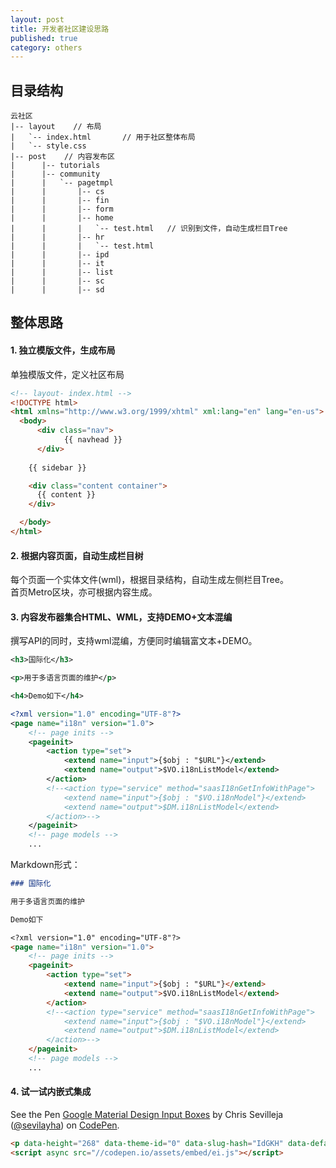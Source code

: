 ```yaml
---
layout: post
title: 开发者社区建设思路
published: true
category: others
---
```


## 目录结构

```
云社区
|-- layout    // 布局
|   `-- index.html       // 用于社区整体布局
|   `-- style.css       
|-- post    // 内容发布区
|      |-- tutorials
|      |-- community
|      |   `-- pagetmpl
|      |       |-- cs
|      |       |-- fin
|      |       |-- form
|      |       |-- home
|      |       |   `-- test.html   // 识别到文件，自动生成栏目Tree
|      |       |-- hr
|      |       |   `-- test.html
|      |       |-- ipd
|      |       |-- it
|      |       |-- list
|      |       |-- sc
|      |       |-- sd
```

## 整体思路

#### 1. 独立模版文件，生成布局

单独模版文件，定义社区布局  

```html
<!-- layout- index.html -->
<!DOCTYPE html>
<html xmlns="http://www.w3.org/1999/xhtml" xml:lang="en" lang="en-us">
  <body>
      <div class="nav">
            {{ navhead }}
      </div>
      
    {{ sidebar }}

    <div class="content container">
      {{ content }}
    </div>

  </body>
</html>
```

#### 2. 根据内容页面，自动生成栏目树

每个页面一个实体文件(wml)，根据目录结构，自动生成左侧栏目Tree。  
首页Metro区块，亦可根据内容生成。

#### 3. 内容发布器集合HTML、WML，支持DEMO+文本混编

撰写API的同时，支持wml混编，方便同时编辑富文本+DEMO。

```xml
<h3>国际化</h3>

<p>用于多语言页面的维护</p>

<h4>Demo如下</h4>

<?xml version="1.0" encoding="UTF-8"?>
<page name="i18n" version="1.0">
	<!-- page inits -->
	<pageinit>
		<action type="set">
			<extend name="input">{$obj : "$URL"}</extend>
			<extend name="output">$VO.i18nListModel</extend>
		</action>	
		<!--<action type="service" method="saasI18nGetInfoWithPage">
			<extend name="input">{$obj : "$VO.i18nModel"}</extend>
			<extend name="output">$DM.i18nListModel</extend>
		</action>-->
	</pageinit>
	<!-- page models -->
    ...
```

Markdown形式：

```markdown
### 国际化

用于多语言页面的维护

Demo如下

<?xml version="1.0" encoding="UTF-8"?>
<page name="i18n" version="1.0">
	<!-- page inits -->
	<pageinit>
		<action type="set">
			<extend name="input">{$obj : "$URL"}</extend>
			<extend name="output">$VO.i18nListModel</extend>
		</action>	
		<!--<action type="service" method="saasI18nGetInfoWithPage">
			<extend name="input">{$obj : "$VO.i18nModel"}</extend>
			<extend name="output">$DM.i18nListModel</extend>
		</action>-->
	</pageinit>
	<!-- page models -->
    ...
```

#### 4. 试一试内嵌式集成

<p data-height="268" data-theme-id="0" data-slug-hash="IdGKH" data-default-tab="result" data-user="sevilayha" class='codepen'>See the Pen <a href='http://codepen.io/sevilayha/pen/IdGKH/'>Google Material Design Input Boxes</a> by Chris Sevilleja (<a href='http://codepen.io/sevilayha'>@sevilayha</a>) on <a href='http://codepen.io'>CodePen</a>.</p>
<script async src="//codepen.io/assets/embed/ei.js"></script>

```html
<p data-height="268" data-theme-id="0" data-slug-hash="IdGKH" data-default-tab="result" data-user="sevilayha" class='codepen'>See the Pen <a href='http://codepen.io/sevilayha/pen/IdGKH/'>Google Material Design Input Boxes</a> by Chris Sevilleja (<a href='http://codepen.io/sevilayha'>@sevilayha</a>) on <a href='http://codepen.io'>CodePen</a>.</p>
<script async src="//codepen.io/assets/embed/ei.js"></script>
```

